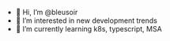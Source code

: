 - 👋 Hi, I’m @bleusoir
- 👀 I’m interested in new development trends
- 🌱 I’m currently learning k8s, typescript, MSA
